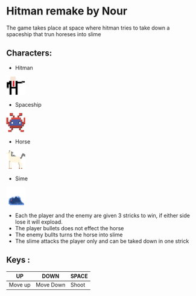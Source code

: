 # Hitman remake by Nour 


The game takes place at space where hitman tries to take down a spaceship that trun horeses into slime 

## Characters:

* Hitman
<img src="https://github.com/013nour/Bootcamp-Project-1-Python/blob/main/Asset/P1.png" width="50" height="50">

* Spaceship
<img src="https://github.com/013nour/Bootcamp-Project-1-Python/blob/main/Asset/alien4.png" width="50" height="50">

 * Horse 
<img src="https://github.com/013nour/Bootcamp-Project-1-Python/blob/main/Asset/Horse1.png" width="50" height="50">

* Sime 
<img src="https://github.com/013nour/Bootcamp-Project-1-Python/blob/main/Asset/slime0.png" width="50" height="50"> 


* Each the player and the enemy are given 3 stricks to win, if either side lose it will expload. 
* The player bullets does not effect the horse 
* The enemy bullts turns the horse into slime 
* The slime attacks the player only and can be taked down in one strick 

## Keys :

| UP  | DOWN | SPACE |
| ----------- | ----------- | ----------- |
| Move up | Move Down | Shoot 


